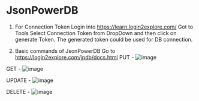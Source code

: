 # JsonPowerDB 

1. For Connection Token
Login into https://learn.login2explore.com/ 
Got to Tools
Select Connection Token from DropDown and then click on generate Token. 
The generated token could be used for DB connection.

2. Basic commands of JsonPowerDB 
Go to https://login2explore.com/jpdb/docs.html
PUT - 
![image](https://user-images.githubusercontent.com/72023075/148679936-59fc3eaa-0a98-44bb-990f-2155429794f9.png)

GET - ![image](https://user-images.githubusercontent.com/72023075/148679971-71e3c570-ab80-4eb4-9f71-9534a5926dc3.png)

UPDATE - ![image](https://user-images.githubusercontent.com/72023075/148679992-34266180-149f-4b65-89cf-48f70aa05459.png)

DELETE - ![image](https://user-images.githubusercontent.com/72023075/148680012-a1e8c375-44f9-4f87-8e68-34f42b4890bf.png)

